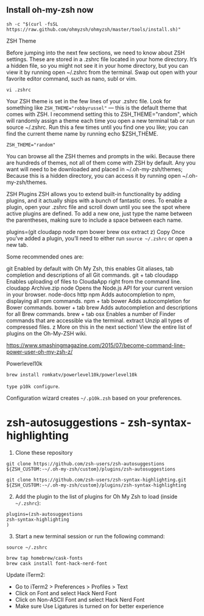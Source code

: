 ## Install oh-my-zsh now
```
sh -c "$(curl -fsSL https://raw.github.com/ohmyzsh/ohmyzsh/master/tools/install.sh)"
```
ZSH Theme

Before jumping into the next few sections, we need to know about ZSH settings. These are stored in a .zshrc file located in your home directory. It’s a hidden file, so you might not see it in your home directory, but you can view it by running open ~/.zshrc from the terminal. Swap out open with your favorite editor command, such as nano, subl or vim.
```
vi .zshrc
```
Your ZSH theme is set in the few lines of your .zshrc file. Look for something like `ZSH_THEME="robbyrussel"` — this is the default theme that comes with ZSH. I recommend setting this to ZSH_THEME="random", which will randomly assign a theme each time you open a new terminal tab or run source ~/.zshrc. Run this a few times until you find one you like; you can find the current theme name by running echo $ZSH_THEME.

```
ZSH_THEME="random"
```

You can browse all the ZSH themes and prompts in the wiki. Because there are hundreds of themes, not all of them come with ZSH by default. Any you want will need to be downloaded and placed in ~/.oh-my-zsh/themes; Because this is a hidden directory, you can access it by running open ~/.oh-my-zsh/themes.


ZSH Plugins
ZSH allows you to extend built-in functionality by adding plugins, and it actually ships with a bunch of fantastic ones. To enable a plugin, open your .zshrc file and scroll down until you see the spot where active plugins are defined. To add a new one, just type the name between the parentheses, making sure to include a space between each name.


plugins=(git cloudapp node npm bower brew osx extract z)
Copy
Once you’ve added a plugin, you’ll need to either run ```source ~/.zshrc``` or open a new tab.

Some recommended ones are:

git Enabled by default with Oh My Zsh, this enables Git aliases, tab completion and descriptions of all Git commands. git + tab
cloudapp Enables uploading of files to CloudaApp right from the command line. cloudapp Archive.zip
node Opens the Node.js API for your current version in your browser. node-docs http
npm Adds autocompletion to npm, displaying all npm commands. npm + tab
bower Adds autocompletion for Bower commands. bower + tab
brew Adds autocompletion and descriptions for all Brew commands. brew + tab
osx Enables a number of Finder commands that are accessible via the terminal.
extract Unzip all types of compressed files.
z More on this in the next section!
View the entire list of plugins on the Oh-My-ZSH wiki.


https://www.smashingmagazine.com/2015/07/become-command-line-power-user-oh-my-zsh-z/


Powerlevel10k

```brew install romkatv/powerlevel10k/powerlevel10k```

`type p10k configure`. 

Configuration wizard creates `~/.p10k.zsh` based on your preferences.

# zsh-autosuggestions - zsh-syntax-highlighting

1. Clone these repository
```
git clone https://github.com/zsh-users/zsh-autosuggestions ${ZSH_CUSTOM:-~/.oh-my-zsh/custom}/plugins/zsh-autosuggestions

git clone https://github.com/zsh-users/zsh-syntax-highlighting.git ${ZSH_CUSTOM:-~/.oh-my-zsh/custom}/plugins/zsh-syntax-highlighting
```
2. Add the plugin to the list of plugins for Oh My Zsh to load (inside `~/.zshrc`):
```
plugins=(zsh-autosuggestions
zsh-syntax-highlighting
)
```
3. Start a new terminal session or run the following command:

```
source ~/.zshrc
```
```
brew tap homebrew/cask-fonts
brew cask install font-hack-nerd-font
```
Update iTerm2:
- Go to iTerm2 > Preferences > Profiles > Text
- Click on Font and select Hack Nerd Font
- Click on Non-ASCII Font and select Hack Nerd Font
- Make sure Use Ligatures is turned on for better experience